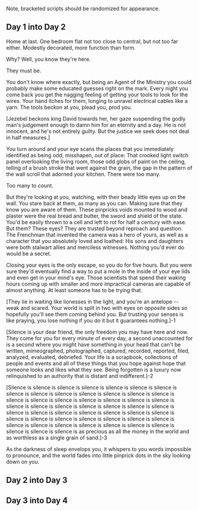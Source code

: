 Note, bracketed scripts should be randomized for appearance.

## Day 1 into Day 2

Home at last. One bedroom flat not too close to central, but not too far either. Modestly decorated, more function than form.

Why? Well, you know they're here.

They must be.

You don't know where exactly, but being an Agent of the Ministry you could probably make some educated guesses right on the mark. Every night you come back you get the nagging feeling of getting your tools to look for the wires. Your hand itches for them, longing to unravel electrical cables like a yarn. The tools beckon at you, plead you, prod you.

[Jezebel beckons king David towards her, her gaze suspending the godly man's judgement enough to damn him for an eternity and a day. He is not innocent, and he's not entirely guilty. But the justice we seek does not deal in half measures.]

You turn around and your eye scans the places that you immediately identified as being odd, misshapen, out of place: That crooked light switch panel overlooking the living room, those odd globs of paint on the ceiling, telling of a brush stroke that went against the grain, the gap in the pattern of the wall scroll that adorned your kitchen. There were too many.

Too many to count.

But they're looking at you, watching, with their beady little eyes up on the wall. You stare back at them, as many as you can. Making sure that they know you are aware of them. These pinpricks voids mounted to wood and plaster were the real bread and butter, the sword and shield of the state. You'd be easily thrown to a cell and left to rot for half a century with ease. But them? These eyes? They are trusted beyond reproach and question. The Frenchman that invented the camera was a hero of yours, as well as a character that you absolutely loved and loathed: His sons and daughters were both stalwart allies and merciless witnesses. Nothing you'd ever do would be a secret.

Closing your eyes is the only escape, so you do for five hours. But you were sure they'd eventually find a way to put a mole in the inside of your eye lids and even get in your mind's eye. Those scientists that spend their waking hours coming up with smaller and more impractical cameras are capable of almost anything. At least someone has to be trying that.

[They lie in waiting like lionesses in the light, and you're an antelope -- weak and scared. Your world is split in two with eyes on opposite sides so hopefully you'll see them coming behind you. But trusting your senses is like praying, you lose nothing if you do it but it guarantees nothing.]-1

[Silence is your dear friend, the only freedom you may have here and now. They come for you for every minute of every day, a second unaccounted for is a second where you might have something in your head that can't be written, mimeographed, photographed, captured, recorded, reported, filed, analyzed, evaluated, debriefed. Your life is a scrapbook, collections of people and events and all of these things that you hope against hope that someone looks and likes what they see. Being forgotten is a luxury now relinquished to an authority that is distant and indifferent.]-2

[Silence is silence is silence is silence is silence is silence is silence is silence is silence is silence is silence is silence is silence is silence is silence is silence is silence is silence is silence is silence is silence is silence is silence is silence is silence is silence is silence is silence is silence is silence is silence is silence is silence is silence is silence is silence is silence is silence is silence is silence is silence is silence is silence is silence is silence is silence is silence is silence is silence is silence is silence is silence is as precious as all the money in the world and as worthless as a single grain of sand.]-3

As the darkness of sleep envelops you, it whispers to you words impossible to pronounce, and the world fades into little pinprick dots in the sky looking down on you.

## Day 2 into Day 3

## Day 3 into Day 4

